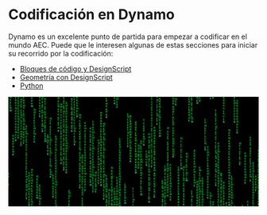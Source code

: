 # Codificación en Dynamo

Dynamo es un excelente punto de partida para empezar a codificar en el mundo AEC. Puede que le interesen algunas de estas secciones para iniciar su recorrido por la codificación:

* [Bloques de código y DesignScript](8-1\_code-blocks-and-design-script/)
* [Geometría con DesignScript](8-2\_geometry-with-design-script/)
* [Python](8-3\_python/)

![](./images/image(17).png)
